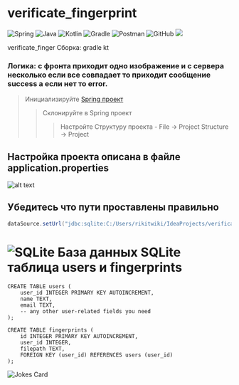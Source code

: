 # verificate_fingerprint

![Spring](https://img.shields.io/badge/spring-%236DB33F.svg?style=for-the-badge&logo=spring&logoColor=white) ![Java](https://img.shields.io/badge/java-%23ED8B00.svg?style=for-the-badge&logo=openjdk&logoColor=white) ![Kotlin](https://img.shields.io/badge/kotlin-%237F52FF.svg?style=for-the-badge&logo=kotlin&logoColor=white) ![Gradle](https://img.shields.io/badge/Gradle-02303A.svg?style=for-the-badge&logo=Gradle&logoColor=white) ![Postman](https://img.shields.io/badge/Postman-FF6C37?style=for-the-badge&logo=postman&logoColor=white) ![GitHub](https://img.shields.io/badge/github-%23121011.svg?style=for-the-badge&logo=github&logoColor=white) ![](https://komarev.com/ghpvc/?username=RikiTwiki)

verificate_finger
Сборка: gradle kt


### Логика: с фронта приходит одно изображение и с сервера несколько если все совпадает то приходит сообщение success а если нет то error.


> Инициализируйте [Spring проект](https://start.spring.io/)
>> Склонируйте в Spring проект
>>> Настройте Структуру проекта - File -> Project Structure -> Project


## Настройка проекта описана в файле application.properties

![alt text](https://www.mdpi.com/sensors/sensors-15-07807/article_deploy/html/images/sensors-15-07807-g008.png)

## Убедитесь что пути проставлены правильно
```java
dataSource.setUrl("jdbc:sqlite:C:/Users/rikitwiki/IdeaProjects/verificate_fingerprint/fingerprints.db"); // Set the path to your SQLite file here
```
# ![SQLite](https://img.shields.io/badge/sqlite-%2307405e.svg?style=for-the-badge&logo=sqlite&logoColor=white) База данных SQLite таблица users и fingerprints
```
CREATE TABLE users (
    user_id INTEGER PRIMARY KEY AUTOINCREMENT,
    name TEXT,
    email TEXT,
    -- any other user-related fields you need
);

CREATE TABLE fingerprints (
    id INTEGER PRIMARY KEY AUTOINCREMENT,
    user_id INTEGER,
    filepath TEXT,
    FOREIGN KEY (user_id) REFERENCES users (user_id)
);
```


![Jokes Card](https://readme-jokes.vercel.app/api)

